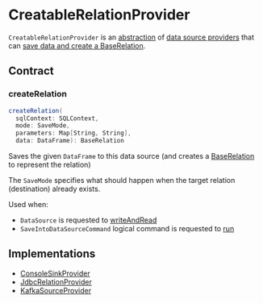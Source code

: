 # CreatableRelationProvider

`CreatableRelationProvider` is an [abstraction](#contract) of [data source providers](#implementations) that can [save data and create a BaseRelation](#createRelation).

## Contract

### <span id="createRelation"> createRelation

```scala
createRelation(
  sqlContext: SQLContext,
  mode: SaveMode,
  parameters: Map[String, String],
  data: DataFrame): BaseRelation
```

Saves the given `DataFrame` to this data source (and creates a [BaseRelation](BaseRelation.md) to represent the relation)

The `SaveMode` specifies what should happen when the target relation (destination) already exists.

Used when:

* `DataSource` is requested to [writeAndRead](DataSource.md#writeAndRead)
* `SaveIntoDataSourceCommand` logical command is requested to [run](logical-operators/SaveIntoDataSourceCommand.md#run)

## Implementations

* [ConsoleSinkProvider](datasources/console/ConsoleSinkProvider.md)
* [JdbcRelationProvider](datasources/jdbc/JdbcRelationProvider.md)
* [KafkaSourceProvider](kafka/KafkaSourceProvider.md)
